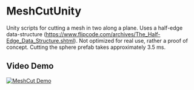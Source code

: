 # MeshCutUnity
Unity scripts for cutting a mesh in two along a plane. Uses a half-edge data-structure
(https://www.flipcode.com/archives/The_Half-Edge_Data_Structure.shtml).
Not optimized for real use, rather a proof of concept. Cutting the sphere prefab takes
approximately 3.5 ms.

## Video Demo
[![MeshCut Demo](https://imgur.com/MtGElUp)](https://www.youtube.com/watch?v=DhLklyPnddg "MeshCut Demo")